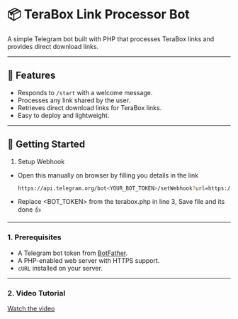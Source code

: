 # 📦 TeraBox Link Processor Bot

A simple Telegram bot built with PHP that processes TeraBox links and provides direct download links.

---

## 🌟 Features
- Responds to `/start` with a welcome message.
- Processes any link shared by the user.
- Retrieves direct download links for TeraBox links.
- Easy to deploy and lightweight.

---

## 🚀 Getting Started

1. Setup Webhook
- Open this manually on browser by filling you details in the link
   ```bash
   https://api.telegram.org/bot<YOUR_BOT_TOKEN>/setWebhook?url=https://yourdomain.com/terabox.php
- Replace <BOT_TOKEN> from the terabox.php in line 3, Save file and its done 👍

---

### **1. Prerequisites**
- A Telegram bot token from [BotFather](https://t.me/botfather).
- A PHP-enabled web server with HTTPS support.
- `cURL` installed on your server.

---

### **2. Video Tutorial**
[Watch the video](video.mp4)
